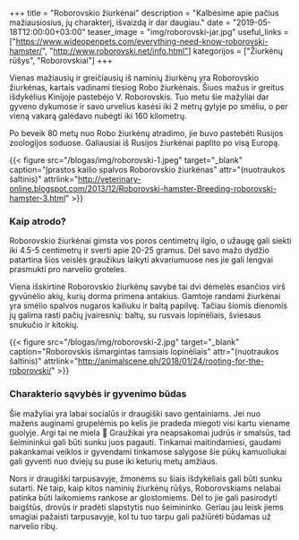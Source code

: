 +++
title = "Roborovskio žiurkėnai"
description = "Kalbėsime apie pačius mažiausiosius, jų charakterį, išvaizdą ir dar daugiau."
date = "2019-05-18T12:00:00+03:00"
teaser_image = "img/roborovski-jar.jpg"
useful_links = ["https://www.wideopenpets.com/everything-need-know-roborovski-hamster/", "http://www.roborovski.net/info.html"]
kategorijos = ["Žiurkėnų rūšys", "Roborovskiai"]
+++ 

Vienas mažiausių ir greičiausių iš naminių žiurkėnų yra Roborovskio žiurkėnas, kartais vadinami tiesiog Robo žiurkėnais. Šiuos mažus ir greitus išdykėlius Kinijoje pastebėjo V. Roborovskis. Tuo metu šie mažyliai dar gyveno dykumose ir savo urvelius kasėsi iki 2 metrų gylyje po smėliu, o per vieną vakarą galėdavo nubėgti iki 160 kilometrų. 

Po beveik 80 metų nuo Robo žiurkėnų atradimo, jie buvo pastebėti Rusijos zoologijos soduose. Galiausiai iš Rusijos žiurkėnai paplito po visą Europą.

{{< figure src="/blogas/img/roborovski-1.jpeg" target="_blank" caption="Įprastos kailio spalvos Roborovskio žiurkėnas" attr="(nuotraukos šaltinis)" attrlink="http://veterinary-online.blogspot.com/2013/12/Roborovski-hamster-Breeding-roborovski-hamster-3.html" >}}

### Kaip atrodo?

Roborovskio žiurkėnai gimsta vos poros centimetrų ilgio, o užaugę gali siekti iki 4.5-5 centimetrų ir sverti apie 20-25 gramus. Dėl savo mažo dydžio patartina šios veislės graužikus laikyti akvariumuose nes jie gali lengvai prasmukti pro narvelio groteles.

Viena išskirtinė Roborovskio žiurkėnų savybė tai dvi dėmelės esančios virš gyvūnėlio akių, kurių dorma primena antakius. Gamtoje randami žiurkėnai yra smėlio spalvos nugaros kailiuku ir baltą papilvę. Tačiau šiomis dienomis jų galima rasti pačių įvairesnių: baltų, su rusvais lopinėliais, šviesaus snukučio ir kitokių.

{{< figure src="/blogas/img/roborovski-2.jpg" target="_blank" caption="Roborovskis išmargintas tamsiais lopinėliais" attr="(nuotraukos šaltinis)" attrlink="http://animalscene.ph/2018/01/24/rooting-for-the-roborovski/" >}}

### Charakterio sąvybės ir gyvenimo būdas

Šie mažyliai yra labai socialūs ir draugiški savo gentainiams. Jei nuo mažens auginami grupelėmis po kelis jie pradeda miegoti visi kartu viename guolyje. Argi tai ne miela 🥰 Graužikai yra neapsakomai judrūs ir smalsūs, tad šeimininkui gali būti sunku juos pagauti. Tinkamai maitindamiesi, gaudami pakankamai veiklos ir gyvendami tinkamose salygose šie pūkų kamuoliukai gali gyventi  nuo dviejų su puse iki keturių metų amžiaus.

Nors ir draugiški tarpusavyje, žmonėms su šiais išdykėliais gali būti sunku sutarti. Ne taip, kaip kitos naminių žiurkėnų rūšys, Roborovskiams nelabai patinka būti laikomiems rankose ar glostomiems. Dėl to jie gali pasirodyti baigštūs, drovūs ir pradėti slapstytis nuo šeimininko. Geriau jau leisk jiems smagiai pažaisti tarpusavyje, kol tu tuo tarpu gali pažiūrėti būdamas už narvelio ribų.
